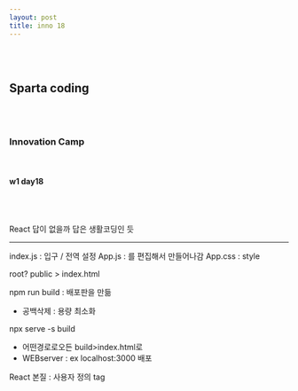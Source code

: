 ```yaml
---
layout: post
title: inno 18
---
```


<br><br>

## Sparta coding

<br><br>

### Innovation Camp

<br>

#### w1 day18

<br><br>

React
답이 없을까
답은 생활코딩인 듯

---

index.js : 입구 / 전역 설정
App.js : 를 편집해서 만들어나감
App.css : style

root?
public > index.html

npm run build : 배포판을 만듦

- 공백삭제 : 용량 최소화

npx serve -s build

- 어떤경로로오든 build>index.html로
- WEBserver : ex localhost:3000 배포

React 본질 : 사용자 정의 tag
